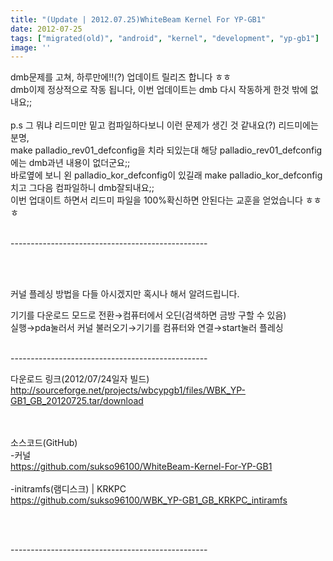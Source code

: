 ```yaml
---
title: "(Update | 2012.07.25)WhiteBeam Kernel For YP-GB1"
date: 2012-07-25
tags: ["migrated(old)", "android", "kernel", "development", "yp-gb1"]
image: ''
---
```


dmb문제를 고쳐, 하루만에!!(?) 업데이트 릴리즈 합니다 ㅎㅎ<br>
dmb이제 정상적으로 작동 됩니다, 이번 업데이트는 dmb 다시 작동하게 한것 밖에 없내요;;<br>
<br>
p.s 그 뭐냐 리드미만 밑고 컴파일하다보니 이런 문제가 생긴 것 같내요(?) 리드미에는 분명,<br>
make palladio_rev01_defconfig을 치라 되있는대 해당 palladio_rev01_defconfig에는 dmb과년 내용이 없더군요;; <br>
바로옆에 보니 왼 palladio_kor_defconfig이 있길래 make palladio_kor_defconfig 치고 그다음 컴파일하니 dmb잘되내요;; <br>
이번 업대이트 하면서 리드미 파일을 100%확신하면 안된다는 교훈을 얻었습니다 ㅎㅎㅎ<br><br>

-------------------------------------------------<br><br>

<br>

커널 플레싱 방법을 다들 아시겠지만 혹시나 해서 알려드립니다.<br>

기기를 다운로드 모드로 전환→컴퓨터에서 오딘(검색하면 금방 구할 수 있음) <br>
실행→pda눌러서 커널 불러오기→기기를 컴퓨터와 연결→start눌러 플레싱
<br><br>


-------------------------------------------------<br>


다운로드 링크(2012/07/24일자 빌드)<br>
http://sourceforge.net/projects/wbcypgb1/files/WBK_YP-GB1_GB_20120725.tar/download<br>
<br><br>

소스코드(GitHub)<br>
-커널<br>
https://github.com/sukso96100/WhiteBeam-Kernel-For-YP-GB1<br><br>
-initramfs(램디스크) | KRKPC<br>
https://github.com/sukso96100/WBK_YP-GB1_GB_KRKPC_intiramfs <br><br>

<br>


-------------------------------------------------<br>


